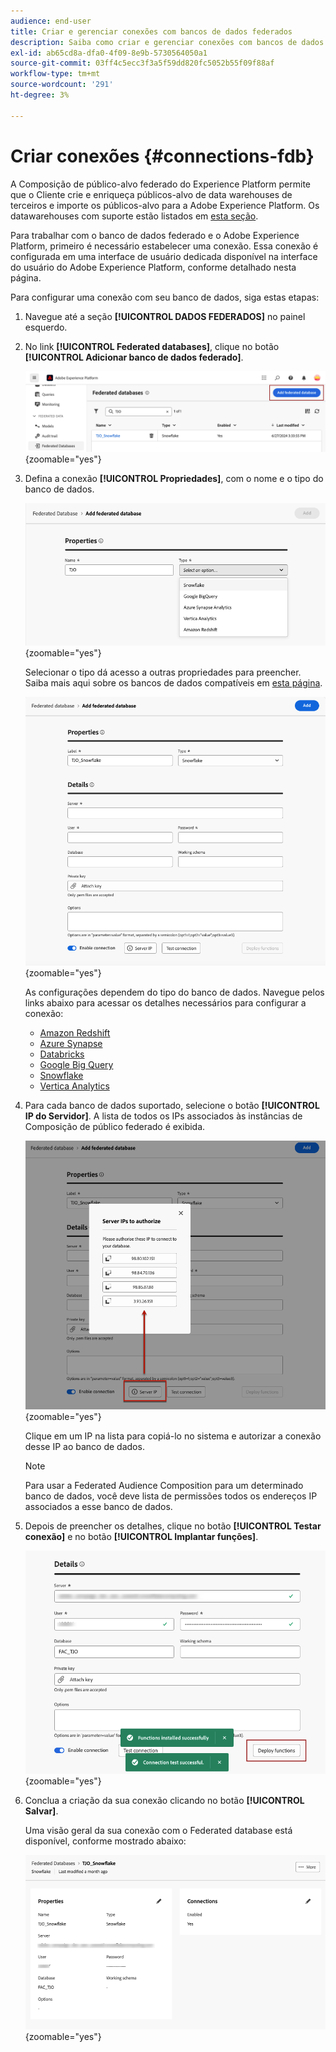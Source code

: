 ```yaml
---
audience: end-user
title: Criar e gerenciar conexões com bancos de dados federados
description: Saiba como criar e gerenciar conexões com bancos de dados federados
exl-id: ab65cd8a-dfa0-4f09-8e9b-5730564050a1
source-git-commit: 03ff4c5ecc3f3a5f59dd820fc5052b55f09f88af
workflow-type: tm+mt
source-wordcount: '291'
ht-degree: 3%

---
```


# Criar conexões {#connections-fdb}

A Composição de público-alvo federado do Experience Platform permite que o Cliente crie e enriqueça públicos-alvo de data warehouses de terceiros e importe os públicos-alvo para a Adobe Experience Platform. Os datawarehouses com suporte estão listados em [esta seção](../start/access-prerequisites.md#supported-systems).

Para trabalhar com o banco de dados federado e o Adobe Experience Platform, primeiro é necessário estabelecer uma conexão. Essa conexão é configurada em uma interface de usuário dedicada disponível na interface do usuário do Adobe Experience Platform, conforme detalhado nesta página.

Para configurar uma conexão com seu banco de dados, siga estas etapas:

1. Navegue até a seção **[!UICONTROL DADOS FEDERADOS]** no painel esquerdo.

1. No link **[!UICONTROL Federated databases]**, clique no botão **[!UICONTROL Adicionar banco de dados federado]**.

   ![](assets/connections_list.png){zoomable="yes"}

1. Defina a conexão **[!UICONTROL Propriedades]**, com o nome e o tipo do banco de dados.

   ![](assets/connections_name.png){zoomable="yes"}

   Selecionar o tipo dá acesso a outras propriedades para preencher. Saiba mais aqui sobre os bancos de dados compatíveis em [esta página](federated-db.md).

   ![](assets/connections_details.png){zoomable="yes"}

   As configurações dependem do tipo do banco de dados. Navegue pelos links abaixo para acessar os detalhes necessários para configurar a conexão:

   * [Amazon Redshift](federated-db.md#amazon-redshift)
   * [Azure Synapse](federated-db.md#azure-synapse-redshift)
   * [Databricks](federated-db.md#databricks)
   * [Google Big Query](federated-db.md#google-big-query)
   * [Snowflake](federated-db.md#snowflake)
   * [Vertica Analytics](federated-db.md#vertica-analytics)

1. Para cada banco de dados suportado, selecione o botão **[!UICONTROL IP do Servidor]**. A lista de todos os IPs associados às instâncias de Composição de público federado é exibida.

   ![](assets/connections_server_IPs.png){zoomable="yes"}

   Clique em um IP na lista para copiá-lo no sistema e autorizar a conexão desse IP ao banco de dados.

   >[!NOTE]
   >
   >Para usar a Federated Audience Composition para um determinado banco de dados, você deve lista de permissões todos os endereços IP associados a esse banco de dados.

1. Depois de preencher os detalhes, clique no botão **[!UICONTROL Testar conexão]** e no botão **[!UICONTROL Implantar funções]**.

   ![](assets/connections_testdeploy.png){zoomable="yes"}

1. Conclua a criação da sua conexão clicando no botão **[!UICONTROL Salvar]**.

   Uma visão geral da sua conexão com o Federated database está disponível, conforme mostrado abaixo:

   ![](assets/connections_overview.png){zoomable="yes"}

